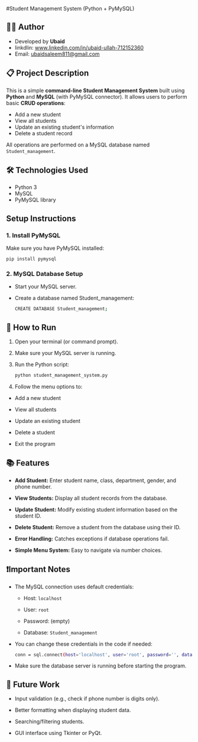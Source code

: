 #Student Management System (Python + PyMySQL)

## 👨‍💻 Author
- Developed by **Ubaid**
- linkdlin: www.linkedin.com/in/ubaid-ullah-712152360
- Email: ubaidsaleem811@gmail.com

## 📋 Project Description
This is a simple **command-line Student Management System** built using **Python** and **MySQL** (with PyMySQL connector).
It allows users to perform basic **CRUD operations**:
- Add a new student
- View all students
- Update an existing student's information
- Delete a student record

All operations are performed on a MySQL database named `Student_management`.

## 🛠️ Technologies Used
- Python 3
- MySQL
- PyMySQL library

## Setup Instructions
### 1. Install PyMySQL
Make sure you have PyMySQL installed:

`pip install pymysql`

### 2. MySQL Database Setup

- Start your MySQL server.

- Create a database named Student_management:
    ```bash
    CREATE DATABASE Student_management;

## 🚀 How to Run
1.  Open your terminal (or command prompt).

2.  Make sure your MySQL server is running.

3.  Run the Python script:
    ```bash
    python student_management_system.py

4. Follow the menu options to:
- Add a new student

- View all students

- Update an existing student

- Delete a student

- Exit the program

## 📚 Features
- **Add Student:** Enter student name, class, department, gender, and phone number.

- **View Students:** Display all student records from the database.

- **Update Student:** Modify existing student information based on the student ID.

- **Delete Student:** Remove a student from the database using their ID.

- **Error Handling:** Catches exceptions if database operations fail.

- **Simple Menu System:** Easy to navigate via number choices.

## ❗Important Notes
- The MySQL connection uses default credentials:

    - Host: `localhost`

    - User: `root`

    - Password: (empty)

    - Database: `Student_management`
- You can change these credentials in the code if needed:
    ```bash
    conn = sql.connect(host='localhost', user='root', password='', database='Student_management')

- Make sure the database server is running before starting the program.

## 📌 Future Work
- Input validation (e.g., check if phone number is digits only).

- Better formatting when displaying student data.

- Searching/filtering students.

- GUI interface using Tkinter or PyQt.



